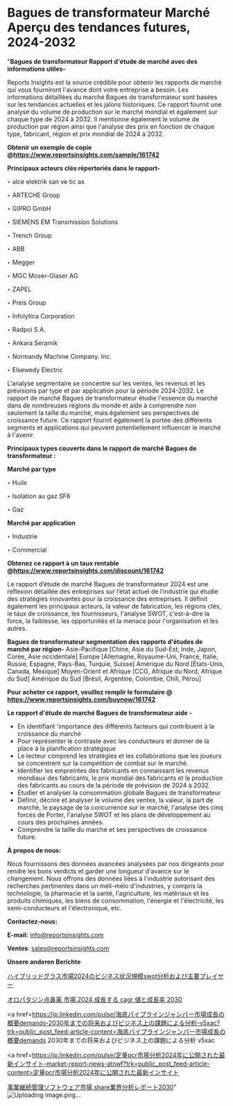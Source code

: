 # Bagues de transformateur Marché Aperçu des tendances futures, 2024-2032

"<strong>Bagues de transformateur Rapport d'étude de marché avec des informations utiles-</strong>

Reports Insights est la source crédible pour obtenir les rapports de marché qui vous fourniront l'avance dont votre entreprise a besoin. Les informations détaillées du marché Bagues de transformateur sont basées sur les tendances actuelles et les jalons historiques. Ce rapport fournit une analyse du volume de production sur le marché mondial et également sur chaque type de 2024 à 2032. Il mentionne également le volume de production par région ainsi que l'analyse des prix en fonction de chaque type, fabricant, région et prix mondial de 2024 à 2032.

<strong><b>Obtenir un exemple de copie @</b></strong><a href=https://www.reportsinsights.com/sample/161742><strong><b>https://www.reportsinsights.com/sample/161742</b></strong></a>

<b>Principaux acteurs clés répertoriés dans le rapport-</b>

<b> </b>‣ alce elektrik san ve tic as

‣ ARTECHE Group

‣ GIPRO GmbH

‣ SIEMENS EM Transmission Solutions

‣ Trench Group

‣ ABB

‣ Megger

‣ MGC Moser-Glaser AG

‣ ZAPEL

‣ Preis Group

‣ Infolytica Corporation

‣ Radpol S.A.

‣ Ankara Seramik

‣ Normandy Machine Company. Inc.

‣ Elsewedy Electric

L'analyse segmentaire se concentre sur les ventes, les revenus et les prévisions par type et par application pour la période 2024-2032. Le rapport de marché Bagues de transformateur étudie l'essence du marché dans de nombreuses régions du monde et aide à comprendre non seulement la taille du marché, mais également ses perspectives de croissance future. Ce rapport fournit également la portée des différents segments et applications qui peuvent potentiellement influencer le marché à l'avenir.

<strong>Principaux types couverts dans le rapport de marché Bagues de transformateur :</strong>

<strong>Marché par type</strong>

‣ Huile

‣ Isolation au gaz SF6

‣ Gaz

<strong>Marché par application</strong>

‣ Industrie

‣ Commercial

<strong><b>Obtenez ce rapport à un taux rentable @</b></strong><a href=https://www.reportsinsights.com/discount/161742><strong><b>https://www.reportsinsights.com/discount/161742</b></strong></a>

Le rapport d’étude de marché Bagues de transformateur 2024 est une réflexion détaillée des entreprises sur l’état actuel de l’industrie qui étudie des stratégies innovantes pour la croissance des entreprises. Il définit également les principaux acteurs, la valeur de fabrication, les régions clés, le taux de croissance, les fournisseurs, l'analyse SWOT, c'est-à-dire la force, la faiblesse, les opportunités et la menace pour l'organisation et les autres.

<strong>Bagues de transformateur segmentation des rapports d'études de marché par région-</strong>
Asie-Pacifique [Chine, Asie du Sud-Est, Inde, Japon, Corée, Asie occidentale]
Europe [Allemagne, Royaume-Uni, France, Italie, Russie, Espagne, Pays-Bas, Turquie, Suisse]
Amérique du Nord [États-Unis, Canada, Mexique]
Moyen-Orient et Afrique [CCG, Afrique du Nord, Afrique du Sud]
Amérique du Sud [Brésil, Argentine, Colombie, Chili, Pérou]

<strong>Pour acheter ce rapport, veuillez remplir le formulaire @   <a href=https://www.reportsinsights.com/buynow/161742>https://www.reportsinsights.com/buynow/161742</a></strong>

<strong>Le rapport d'étude de marché Bagues de transformateur aide -</strong>
<ul>
  <li>En identifiant 'importance des différents facteurs qui contribuent à la croissance du marché</li>
  <li>Pour représenter le contraste avec les conducteurs et donner de la place à la planification stratégique</li>
  <li>Le lecteur comprend les stratégies et les collaborations que les joueurs se concentrent sur la compétition de combat sur le marché.</li>
  <li>Identifier les empreintes des fabricants en connaissant les revenus mondiaux des fabricants, le prix mondial des fabricants et la production des fabricants au cours de la période de prévision de 2024 à 2032.</li>
  <li>Étudier et analyser la consommation globale Bagues de transformateur</li>
  <li>Définir, décrire et analyser le volume des ventes, la valeur, la part de marché, le paysage de la concurrence sur le marché, l'analyse des cinq forces de Porter, l'analyse SWOT et les plans de développement au cours des prochaines années.</li>
  <li>Comprendre la taille du marché et ses perspectives de croissance future.</li>
</ul>
<strong>À propos de nous:</strong>

Nous fournissons des données avancées analysées par nos dirigeants pour rendre les bons verdicts et garder une longueur d'avance sur le changement. Nous offrons des données liées à l'industrie autorisant des recherches pertinentes dans un méli-mélo d'industries, y compris la technologie, la pharmacie et la santé, l'agriculture, les matériaux et les produits chimiques, les biens de consommation, l'énergie et l'électricité, les semi-conducteurs et l'électronique, etc.

<strong>Contactez-nous:</strong>

<strong>E-mail:</strong> <a href=mailto:info@reportsinsights.com>info@reportsinsights.com</a>

<strong>Ventes</strong>: <a href=mailto:sales@reportsinsights.com>sales@reportsinsights.com</a>

<strong>Unsere anderen Berichte</strong>

<a href=https://www.linkedin.com/pulse/ハイブリッドグラス市場2024のビジネス状況規模swot分析および主要プレイヤー-community-market-research-h30me/>ハイブリッドグラス市場2024のビジネス状況規模swot分析および主要プレイヤー</a>

<a href=https://www.linkedin.com/pulse/オロパタジン点鼻薬-市場-2024-成長する-cagr-値と成長率-2030-reports-insights-expert-zhbaf/>オロパタジン点鼻薬 市場 2024 成長する cagr 値と成長率 2030</a>

<a href=https://jp.linkedin.com/pulse/海底パイプラインジャンパー市場成長の概要demands-2030年までの将来およびビジネス上の課題による分析-v5xac?trk=public_post_feed-article-content>海底パイプラインジャンパー市場成長の概要demands 2030年までの将来およびビジネス上の課題による分析 v5xac</a>

<a href=https://jp.linkedin.com/pulse/定量pcr市場分析2024年に公開された最新インサイト-market-report-news-atnwf?trk=public_post_feed-article-content>定量pcr市場分析2024年に公開された最新インサイト</a>

<a href=https://www.linkedin.com/pulse/事業継続管理ソフトウェア市場-share業界分析レポート2030-tribunal-analytics-360-68khf/>事業継続管理ソフトウェア市場 share業界分析レポート2030</a>"
![Uploading image.png…]()
